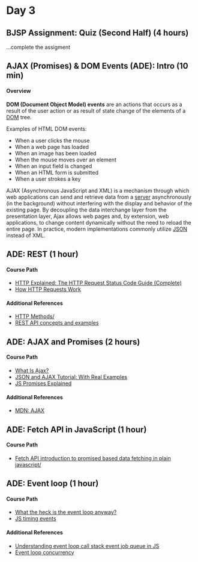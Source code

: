 # Day 3

## BJSP Assignment: Quiz (Second Half)  (4 hours)
...complete the assigment

## AJAX (Promises) & DOM Events (ADE): Intro (10 min)
#### Overview
**DOM (Document Object Model) events** are an actions that occurs as a result of the user action or as result of state change of the elements of a [DOM](https://en.wikipedia.org/wiki/Document_Object_Model) tree.

Examples of HTML DOM events:
-   When a user clicks the mouse
-   When a web page has loaded
-   When an image has been loaded
-   When the mouse moves over an element
-   When an input field is changed
-   When an HTML form is submitted
-   When a user strokes a key

AJAX (Asynchronous JavaScript and XML) is a mechanism through which web applications can send and retrieve data from a [server](https://en.wikipedia.org/wiki/Web_server "Web server") asynchronously (in the background) without interfering with the display and behavior of the existing page. By decoupling the data interchange layer from the presentation layer, Ajax allows web pages and, by extension, web applications, to change content dynamically without the need to reload the entire page. In practice, modern implementations commonly utilize [JSON](https://en.wikipedia.org/wiki/JSON "JSON") instead of XML.


## ADE: REST (1 hour)
#### Course Path
- [HTTP Explained: The HTTP Request Status Code Guide (Complete)](https://www.youtube.com/watch?v=VLH3FMQ5BIQ)
- [How HTTP Requests Work](https://www.youtube.com/watch?v=CFzgKfnmG-Q)

#### Additional References
- [HTTP Methods/](https://restfulapi.net/http-methods/)
- [REST API concepts and examples](https://www.youtube.com/watch?v=7YcW25PHnAA)


## ADE: AJAX and Promises (2 hours)
#### Course Path
- [What Is Ajax?](https://www.youtube.com/watch?v=3l13qGLTgNw)
- [JSON and AJAX Tutorial: With Real Examples](https://www.youtube.com/watch?v=rJesac0_Ftw)
- [JS Promises Explained](https://www.macadamian.com/learn/javascript-promises-explained/)

#### Additional References
- [MDN: AJAX](https://developer.mozilla.org/en-US/docs/Web/Guide/AJAX/Getting_Started)

## ADE: Fetch API in JavaScript (1 hour)
#### Course Path
- [Fetch API introduction to promised based data fetching in plain javascript/](https://codingthesmartway.com/fetch-api-introduction-to-promised-based-data-fetching-in-plain-javascript/)


## ADE: Event loop (1 hour)
#### Course Path
- [What the heck is the event loop anyway?](https://www.youtube.com/watch?v=8aGhZQkoFbQ)
- [JS timing events](https://www.w3schools.com/js/js_timing.asp)

#### Additional References
- [Understanding event loop call stack event job queue in JS](https://medium.com/@Rahulx1/understanding-event-loop-call-stack-event-job-queue-in-javascript-63dcd2c71ecd)
- [Event loop concurrency](https://www.applozic.com/blog/javascript%E2%80%8A-%E2%80%8Aevent-loop-concurrency/)
